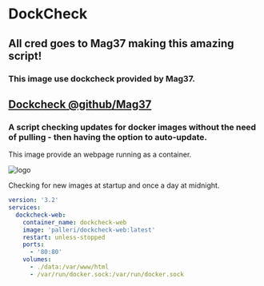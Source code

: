 # DockCheck
## All cred goes to Mag37 making this amazing script!
### This image use dockcheck provided by Mag37.
[Dockcheck @github/Mag37](https://github.com/mag37/dockcheck)
-------

### A script checking updates for docker images without the need of pulling - then having the option to auto-update.

This image provide an webpage running as a container.

<img alt="logo" src="https://i.imgur.io/oU61zCM_d.webp?maxwidth=640&shape=thumb&fidelity=medium">

Checking for new images at startup and once a day at midnight.

```yml
version: '3.2'
services:
  dockcheck-web:
    container_name: dockcheck-web
    image: 'palleri/dockcheck-web:latest'
    restart: unless-stopped
    ports:
      - '80:80'
    volumes:
      - ./data:/var/www/html
      - /var/run/docker.sock:/var/run/docker.sock
```
